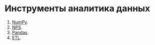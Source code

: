 # Инструменты аналитика данных
1. [NumPy](/Numpy.ipynb).
2. [NPS](/NPS.ipynb).
3. [Pandas](/Pandas.ipynb).
4. [ETL](Подсистемы_ETL.ipynb).

